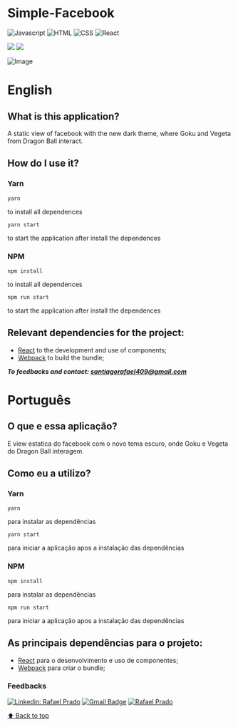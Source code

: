 # **Simple-Facebook**

![Javascript](https://img.shields.io/badge/JavaScript-F7DF1E?style=for-the-badge&logo=javascript&logoColor=black)
![HTML](https://img.shields.io/badge/HTML5-E34F26?style=for-the-badge&logo=html5&logoColor=white)
![CSS](https://img.shields.io/badge/CSS3-1572B6?style=for-the-badge&logo=css3&logoColor=white)
![React](https://img.shields.io/badge/React-20232A?style=for-the-badge&logo=react&logoColor=61DAFB)

![](https://img.shields.io/badge/react-16.13.1-blue)
![](https://img.shields.io/badge/-Rocketseat-blue)

![Image](https://i.imgur.com/jRC8Sxc.png)

# English

## What is this application?
A static view of facebook with the new dark theme, where Goku and Vegeta from Dragon Ball interact.

## How do I use it?

### Yarn

 ``` 
yarn 
``` 
to install all dependences

 ``` 
 yarn start 
 ``` 
 to start the application after install the dependences
 
### NPM

```
npm install
``` 
to install all dependences
```
npm run start
``` 
 to start the application after install the dependences
 
 ## Relevant dependencies for the project:
- [React](https://reactjs.org/) to the development and use of components;
- [Webpack](https://webpack.js.org/) to build the bundle;


***To feedbacks and contact: santiagorafael409@gmail.com***

 
 # Português
 
 ## O que e essa aplicação?
E view estatica do facebook com o novo tema escuro, onde Goku e Vegeta do Dragon Ball interagem.
 
 ## Como eu a utilizo?
 
 ### Yarn

 ``` 
yarn 
``` 
para instalar as dependências

 ``` 
 yarn start 
 ``` 
 para iniciar a aplicação apos a instalação das dependências
 
### NPM

```
npm install
``` 
para instalar as dependências
```
npm run start
``` 
para iniciar a aplicação apos a instalação das dependências

## As principais dependências para o projeto:
- [React](https://reactjs.org/) para o desenvolvimento e uso de componentes;
- [Webpack](https://webpack.js.org/) para criar o bundle;

### Feedbacks

[![Linkedin: Rafael Prado](https://img.shields.io/badge/-RafaelPrado-blue?style=flat-square&logo=Linkedin&logoColor=white&link=LINK-DO-SEU-LINKEDIN)](https://www.linkedin.com/in/rafael-prado-8a40b6132/)
[![Gmail Badge](https://img.shields.io/badge/-santiagorafael409@gmail.com-006bed?style=flat-square&logo=Gmail&logoColor=white&link=mailto:SEU-EMAIL)](mailto:santiagorafael409@gmail.com)
[![Rafael Prado]( https://img.shields.io/github/followers/RafaelPrado409?label=follow&style=social)](https://github.com/RafaelPrado409)

[⬆ Back to top](#Simple-Facebook)<br>

